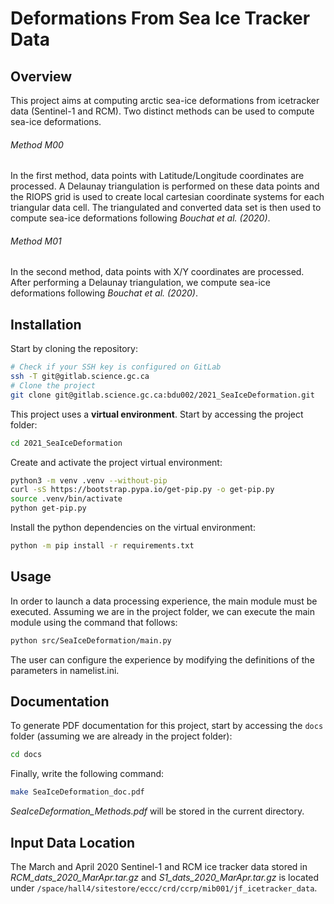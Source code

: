 # Deformations From Sea Ice Tracker Data

## Overview

This project aims at computing arctic sea-ice deformations from icetracker data (Sentinel-1 and RCM). Two distinct methods can be used to compute sea-ice deformations. 

###### Method M00

In the first method, data points with Latitude/Longitude coordinates are processed. A Delaunay triangulation is performed on these data points and the RIOPS grid is used to create local cartesian coordinate systems for each triangular data cell. The triangulated and converted data set is then used to compute sea-ice deformations following *Bouchat et al. (2020)*.

###### Method M01

In the second method, data points with X/Y coordinates are processed. After performing a Delaunay triangulation, we compute sea-ice deformations following *Bouchat et al. (2020)*.

## Installation

Start by cloning the repository:

```bash
# Check if your SSH key is configured on GitLab
ssh -T git@gitlab.science.gc.ca
# Clone the project
git clone git@gitlab.science.gc.ca:bdu002/2021_SeaIceDeformation.git
```

This project uses a **virtual environment**. Start by accessing the project folder:

```bash
cd 2021_SeaIceDeformation
```

Create and activate the project virtual environment:

```bash
python3 -m venv .venv --without-pip
curl -sS https://bootstrap.pypa.io/get-pip.py -o get-pip.py
source .venv/bin/activate
python get-pip.py
```

Install the python dependencies on the virtual environment:

```bash
python -m pip install -r requirements.txt
```

## Usage

In order to launch a data processing experience, the main module must be executed. Assuming we are in the project folder, we can execute the main module using the command that follows:

```bash
python src/SeaIceDeformation/main.py
```

The user can configure the experience by modifying the definitions of the parameters in namelist.ini.  

## Documentation

To generate PDF documentation for this project, start by accessing the `docs` folder (assuming we are already in the project folder):

```bash
cd docs
```

Finally, write the following command:

```bash
make SeaIceDeformation_doc.pdf
```

*SeaIceDeformation_Methods.pdf* will be stored in the current directory.

## Input Data Location

The March and April 2020 Sentinel-1 and RCM ice tracker data stored in *RCM_dats_2020_MarApr.tar.gz* and *S1_dats_2020_MarApr.tar.gz* is located under `/space/hall4/sitestore/eccc/crd/ccrp/mib001/jf_icetracker_data`.


